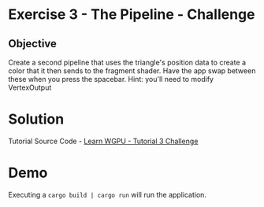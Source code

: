 # Exercise 3 - The Pipeline - Challenge
## Objective
Create a second pipeline that uses the triangle's position data to create a color that it then sends to the fragment shader. Have the app swap between these when you press the spacebar. Hint: you'll need to modify VertexOutput

# Solution
Tutorial Source Code - [Learn WGPU - Tutorial 3 Challenge](https://github.com/sotrh/learn-wgpu/blob/master/code/beginner/tutorial3-pipeline/src/challenge.rs)

# Demo
Executing a ```cargo build | cargo run``` will run the application.
